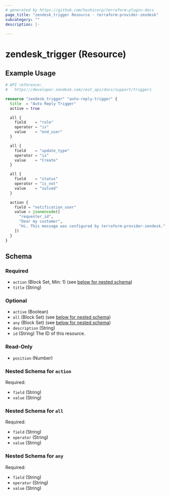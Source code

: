 ```yaml
---
# generated by https://github.com/hashicorp/terraform-plugin-docs
page_title: "zendesk_trigger Resource - terraform-provider-zendesk"
subcategory: ""
description: |-
  
---
```


# zendesk_trigger (Resource)



## Example Usage

```terraform
# API reference:
#   https://developer.zendesk.com/rest_api/docs/support/triggers

resource "zendesk_trigger" "auto-reply-trigger" {
  title  = "Auto Reply Trigger"
  active = true

  all {
    field    = "role"
    operator = "is"
    value    = "end_user"
  }

  all {
    field    = "update_type"
    operator = "is"
    value    = "Create"
  }

  all {
    field    = "status"
    operator = "is_not"
    value    = "solved"
  }

  action {
    field = "notification_user"
    value = jsonencode([
      "requester_id",
      "Dear my customer",
      "Hi. This message was configured by terraform-provider-zendesk."
    ])
  }
}
```

<!-- schema generated by tfplugindocs -->
## Schema

### Required

- `action` (Block Set, Min: 1) (see [below for nested schema](#nestedblock--action))
- `title` (String)

### Optional

- `active` (Boolean)
- `all` (Block Set) (see [below for nested schema](#nestedblock--all))
- `any` (Block Set) (see [below for nested schema](#nestedblock--any))
- `description` (String)
- `id` (String) The ID of this resource.

### Read-Only

- `position` (Number)

<a id="nestedblock--action"></a>
### Nested Schema for `action`

Required:

- `field` (String)
- `value` (String)


<a id="nestedblock--all"></a>
### Nested Schema for `all`

Required:

- `field` (String)
- `operator` (String)
- `value` (String)


<a id="nestedblock--any"></a>
### Nested Schema for `any`

Required:

- `field` (String)
- `operator` (String)
- `value` (String)



